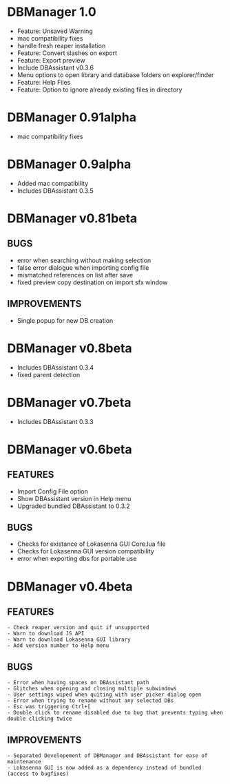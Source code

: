# DBManager 1.0
- Feature: Unsaved Warning
- mac compatibility fixes
- handle fresh reaper installation 
- Feature: Convert slashes on export
- Feature: Export preview
- Include DBAssistant v0.3.6
- Menu options to open library and database folders on explorer/finder
- Feature: Help Files
- Feature: Option to ignore already existing files in directory

# DBManager 0.91alpha

- mac compatibility fixes

# DBManager 0.9alpha

- Added mac compatibility
- Includes DBAssistant 0.3.5

# DBManager v0.81beta

## BUGS

- error when searching without making selection
- false error dialogue when importing config file
- mismatched references  on list after save
- fixed preview copy destination on import sfx window

## IMPROVEMENTS

- Single popup for new DB creation

# DBManager v0.8beta

- Includes DBAssistant 0.3.4
- fixed parent detection

# DBManager v0.7beta

- Includes DBAssistant 0.3.3

# DBManager v0.6beta

## FEATURES

- Import Config File option
- Show DBAssistant version in Help menu
- Upgraded bundled DBAssistant to 0.3.2

## BUGS

- Checks for existance of Lokasenna GUI Core.lua file
- Checks for Lokasenna GUI version compatibility
- error when exporting dbs for portable use

# DBManager v0.4beta

## FEATURES

    - Check reaper version and quit if unsupported
    - Warn to download JS API
    - Warn to download Lokasenna GUI library
    - Add version number to Help menu

## BUGS

    - Error when having spaces on DBAssistant path
    - Glitches when opening and closing multiple subwindows
    - User settings wiped when quiting with user picker dialog open
    - Error when trying to rename without any selected DBs 
    - Esc was triggering Ctrl+[
    - Double click to rename disabled due to bug that prevents typing when double clicking twice

## IMPROVEMENTS

    - Separated Developement of DBManager and DBAssistant for ease of maintenance
    - Lokasenna GUI is now added as a dependency instead of bundled (access to bugfixes)
